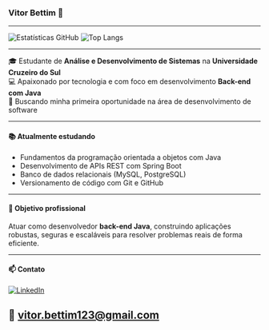 ### Vitor Bettim 👋
---
![Estatísticas GitHub](https://github-readme-stats.vercel.app/api?username=bettimkkkj&show_icons=true&theme=radical) ![Top Langs](https://github-readme-stats.vercel.app/api/top-langs/?username=bettimkkkj&layout=compact&theme=radical)

---
🎓 Estudante de **Análise e Desenvolvimento de Sistemas** na **Universidade Cruzeiro do Sul**  
💻 Apaixonado por tecnologia e com foco em desenvolvimento **Back-end com Java**  
🚀 Buscando minha primeira oportunidade na área de desenvolvimento de software

---
#### 📚 Atualmente estudando
- Fundamentos da programação orientada a objetos com Java
- Desenvolvimento de APIs REST com Spring Boot
- Banco de dados relacionais (MySQL, PostgreSQL)
- Versionamento de código com Git e GitHub

---

#### 📌 Objetivo profissional
Atuar como desenvolvedor **back-end Java**, construindo aplicações robustas, seguras e escaláveis para resolver problemas reais de forma eficiente.

---

#### 📫 Contato
[![LinkedIn](https://img.shields.io/badge/-LinkedIn-0077B5?style=flat&logo=linkedin&logoColor=white)](https://www.linkedin.com/in/vitor-bettim-15350a348/)

📧 vitor.bettim123@gmail.com
---

